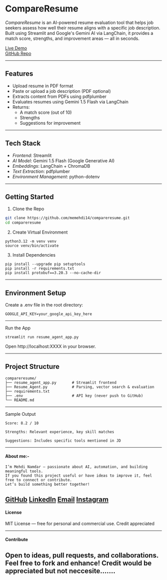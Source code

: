 # CompareResume

*CompareResume* is an AI-powered resume evaluation tool that helps job seekers assess how well their resume aligns with a specific job description. Built using Streamlit and Google's Gemini AI via LangChain, it provides a match score, strengths, and improvement areas — all in seconds.

[Live Demo](https://compareresume.streamlit.app)  
[GitHub Repo](https://github.com/memehdi14/compareresume)

---

## Features

- Upload resume in PDF format
- Paste or upload a job description (PDF optional)
- Extracts content from PDFs using pdfplumber
- Evaluates resumes using Gemini 1.5 Flash via LangChain
- Returns:
  - A match score (out of 10)
  - Strengths
  - Suggestions for improvement

---

## Tech Stack

- *Frontend*: Streamlit
- *AI Model*: Gemini 1.5 Flash (Google Generative AI)
- *Embeddings*: LangChain + ChromaDB
- *Text Extraction*: pdfplumber
- *Environment Management*: python-dotenv

---

## Getting Started

1. Clone the Repo

```bash
git clone https://github.com/memehdi14/compareresume.git
cd compareresume
```
2. Create Virtual Environment
```
python3.12 -m venv venv
source venv/bin/activate
```
3. Install Dependencies
```
pip install --upgrade pip setuptools
pip install -r requirements.txt
pip install protobuf==3.20.3 --no-cache-dir
```
---

## Environment Setup

Create a .env file in the root directory:
```
GOOGLE_API_KEY=your_google_api_key_here
```

---

Run the App
```
streamlit run resume_agent_app.py
```
Open http://localhost:XXXX in your browser.


---

## Project Structure
```
compareresume/
├── resume_agent_app.py       # Streamlit frontend
├── Resume_Agent.py           # Parsing, vector search & evaluation
├── requirements.txt
├── .env                      # API key (never push to GitHub)
└── README.md
```

---

Sample Output
```
Score: 8.2 / 10

Strengths: Relevant experience, key skill matches

Suggestions: Includes specific tools mentioned in JD
```


---
#### About me:-
```
I’m Mehdi Namdar — passionate about AI, automation, and building meaningful tools.
If you found this project useful or have ideas to improve it, feel free to connect or contribute.
Let’s build something better together!
```
[GitHub](https://github.com/memehdi14) [LinkedIn](https://in.linkedin.com/in/mohammad-mehdi-namdar-042609327) [Email](Namdar.medhi14@gmail.com) [Instagram](instagram.com/MehXBot)
---
#### License

MIT License — free for personal and commercial use. Credit appreciated

---
#### Contribute

Open to ideas, pull requests, and collaborations. 
Feel free to fork and enhance!
Credit would be appreciated but not neccesite.......
---
